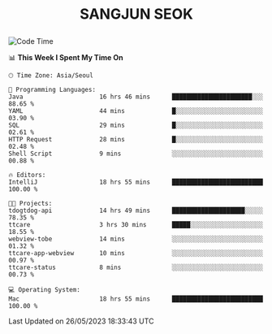 <h1>
 <p align="center">
   SANGJUN SEOK
 </p>
</h1>

<!--START_SECTION:waka-->
![Code Time](http://img.shields.io/badge/Code%20Time-2%2C602%20hrs%206%20mins-blue)

📊 **This Week I Spent My Time On** 

```text
🕑︎ Time Zone: Asia/Seoul

💬 Programming Languages: 
Java                     16 hrs 46 mins      ██████████████████████░░░   88.65 % 
YAML                     44 mins             █░░░░░░░░░░░░░░░░░░░░░░░░   03.90 % 
SQL                      29 mins             █░░░░░░░░░░░░░░░░░░░░░░░░   02.61 % 
HTTP Request             28 mins             █░░░░░░░░░░░░░░░░░░░░░░░░   02.48 % 
Shell Script             9 mins              ░░░░░░░░░░░░░░░░░░░░░░░░░   00.88 % 

🔥 Editors: 
IntelliJ                 18 hrs 55 mins      █████████████████████████   100.00 % 

🐱‍💻 Projects: 
tdogtdog-api             14 hrs 49 mins      ████████████████████░░░░░   78.35 % 
ttcare                   3 hrs 30 mins       █████░░░░░░░░░░░░░░░░░░░░   18.55 % 
webview-tobe             14 mins             ░░░░░░░░░░░░░░░░░░░░░░░░░   01.32 % 
ttcare-app-webview       10 mins             ░░░░░░░░░░░░░░░░░░░░░░░░░   00.97 % 
ttcare-status            8 mins              ░░░░░░░░░░░░░░░░░░░░░░░░░   00.73 % 

💻 Operating System: 
Mac                      18 hrs 55 mins      █████████████████████████   100.00 % 
```


 Last Updated on 26/05/2023 18:33:43 UTC
<!--END_SECTION:waka-->
